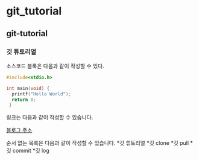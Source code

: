 # git_tutorial
## git-tutorial
### 깃 튜토리얼


소스코드 블록은 다음과 같이 작성할 수 있다.

```c
#include<stdio.h>

int main(void) {
  printf("Hello World");
  return 0;
 }
 ```
 
 링크는 다음과 같이 작성할 수 있습니다.
 
 [블로그 주소](https://blog.naver.com)
 
 순서 없는 목록은 다음과 같이 작성할 수 있습니다.
 *깃 튜토리얼
  *깃 clone
  *깃 pull
  *깃 commit
    *깃 log
